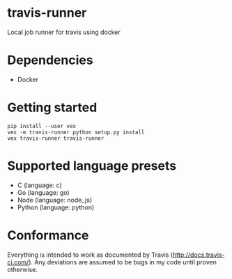# travis-runner
Local job runner for travis using docker

# Dependencies

 * Docker

# Getting started

    pip install --user vex
    vex -m travis-runner python setup.py install
    vex travis-runner travis-runner

# Supported language presets

 * C (language: c)
 * Go (language: go)
 * Node (language: node_js)
 * Python (language: python)

# Conformance

Everything is intended to work as documented by Travis
(http://docs.travis-ci.com/). Any deviations are assumed to be bugs in
my code until proven otherwise.
